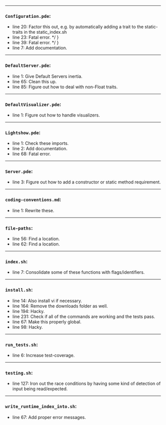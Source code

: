 
---
### `Configuration.pde`:
* line 20: Factor this out, e.g. by automatically adding a trait to the static-traits in the static_index.sh
* line 23: Fatal error. */ }
* line 39: Fatal error. */ }
* line 7: Add documentation.
---
### `DefaultServer.pde`:
* line 1: Give Default Servers inertia.
* line 65: Clean this up.
* line 85: Figure out how to deal with non-Float traits.
---
### `DefaultVisualizer.pde`:
* line 1: Figure out how to handle visualizers.
---
### `Lightshow.pde`:
* line 1: Check these imports.
* line 2: Add documentation.
* line 68: Fatal error.
---
### `Server.pde`:
* line 3: Figure out how to add a constructor or static method requirement.
---
### `coding-conventions.md`:
* line 1: Rewrite these.
---
### `file-paths`:
* line 56: Find a location.
* line 62: Find a location.
---
### `index.sh`:
* line 7: Consolidate some of these functions with flags/identifiers.
---
### `install.sh`:
* line 14: Also install vi if necessary.
* line 164: Remove the downloads folder as well.
* line 194: Hacky.
* line 231: Check if all of the commands are working and the tests pass.
* line 67: Make this properly global.
* line 98: Hacky.
---
### `run_tests.sh`:
* line 6: Increase test-coverage.
---
### `testing.sh`:
* line 127: Iron out the race conditions by having some kind of detection of input being read/expected.
---
### `write_runtime_index_into.sh`:
* line 67: Add proper error messages.
